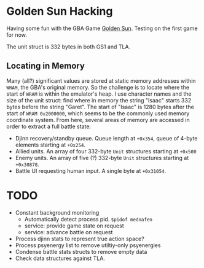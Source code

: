 # Golden Sun Hacking
Having some fun with the GBA Game [Golden Sun](https://en.wikipedia.org/wiki/Golden_Sun). Testing on the first game for now.

The unit struct is 332 bytes in both GS1 and TLA. 

## Locating in Memory
Many (all?) significant values are stored at static memory addresses within `WRAM`, the GBA's original memory. So the challenge is to locate where the start of `WRAM` is within the emulator's heap. I use character names and the size of the unit struct: find where in memory the string "Isaac" starts 332 bytes before the string "Garet". The start of "Isaac" is 1280 bytes after the start of `WRAM 0x2000000`, which seems to be the commonly used memory coordinate system. From here, several areas of memory are accessed in order to extract a full battle state:
- Djinn recovery/standby queue. Queue length at `+0x354`, queue of 4-byte elements starting at `+0x254`.
- Allied units. An array of four 332-byte `Unit` structures starting at `+0x500`
- Enemy units. An array of five (?) 332-byte `Unit` structures starting at `+0x30878`.
- Battle UI requesting human input. A single byte at `+0x31054`.

# TODO
- Constant background monitoring
  - Automatically detect process pid. `$pidof mednafen`
  - service: provide game state on request
  - service: advance battle on request
- Process djinn stats to represent true action space?
- Process psyenergy list to remove utiltiy-only psyenergies
- Condense battle stats structs to remove empty data
- Check data structures against TLA. 
